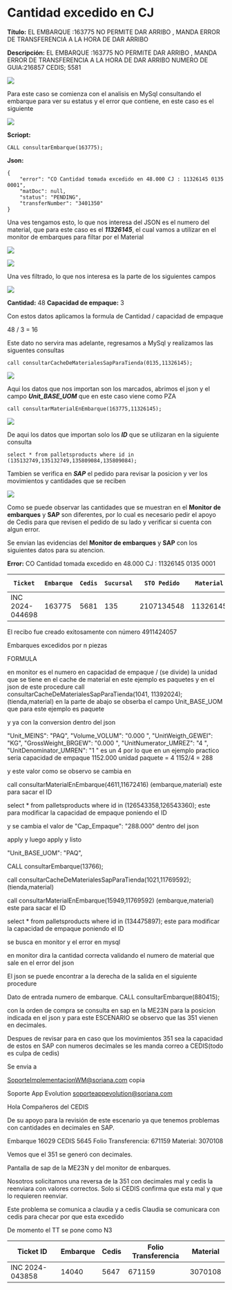 # Cantidad excedido en CJ

**Título:**
EL EMBARQUE :163775 NO PERMITE DAR ARRIBO , MANDA ERROR DE TRANSFERENCIA A LA HORA DE DAR ARRIBO

**Descripción:**
EL EMBARQUE :163775 NO PERMITE DAR ARRIBO , MANDA ERROR DE  TRANSFERENCIA A LA HORA DE DAR ARRIBO
NUMERO DE GUIA:216857
CEDIS; 5581

![](./img/capacidadEmbarque.png)

Para este caso se comienza con el analisis en MySql consultando el embarque para ver su estatus y el error que contiene, en este caso es el siguiente 

![](./img/capacidadEmbarque2.png)

**Scriopt:**

    CALL consultarEmbarque(163775);

**Json:**

    {
        "error": "CO Cantidad tomada excedido en 48.000 CJ : 11326145 0135 0001",
        "matDoc": null,
        "status": "PENDING",
        "transferNumber": "3401350"
    }


Una ves tengamos esto, lo que nos interesa del JSON es el numero del material, que para este caso es el ***11326145***, el cual vamos a utilizar en el monitor de embarques para filtar por el Material

![](./img/capacidadEmbarque3.png)


![](./img/capacidadEmbarque4.png)

Una ves filtrado, lo que nos interesa es la parte de los siguientes campos

![](./img/capacidadEmbarque5.png)

**Cantidad:** 48
**Capacidad de empaque:** 3

Con estos datos aplicamos la formula de Cantidad / capacidad de empaque

48 / 3 = 16

Este dato no servira mas adelante, regresamos a MySql y realizamos las siguentes consultas

    call consultarCacheDeMaterialesSapParaTienda(0135,11326145);
  
![](./img/capacidadEmbarque6.png)  

Aqui los datos que nos importan son los marcados, abrimos el json y el campo ***Unit_BASE_UOM*** que en este caso viene como PZA

    call consultarMaterialEnEmbarque(163775,11326145); 

![](./img/capacidadEmbarque8.png) 

De aqui los datos que importan solo los ***ID*** que se utilizaran en la siguiente consulta

    select * from palletsproducts where id in (135132749,135132749,135809084,135809084);

Tambien se verifica en ***SAP*** el pedido para revisar la posicion y ver los movimientos y cantidades que se reciben

![](./img/capacidadEmbarque9.png)

Como se puede observar las cantidades que se muestran en el **Monitor de embarques** y **SAP** son diferentes, por lo cual es necesario pedir el apoyo de Cedis para que revisen el pedido de su lado y verificar si cuenta con algun error.

Se envian las evidencias del **Monitor de embarques** y **SAP** con los siguientes datos para su atencion.

**Error:** CO Cantidad tomada excedido en 48.000 CJ : 11326145 0135 0001

| `Ticket`        | `Embarque` | `Cedis` | `Sucursal` | `STO Pedido` | `Material` | `Transferencia` | `Folio Gía` | `Folio transferencia` |
|-----------------|------------|---------|----------|--------------|--------------|-----------------|-------------|-----------------------|
| INC 2024-044698 | 163775      | 5681    | 135     | 2107134548   | 11326145     | 3401350         | 216857      | 3401350               |

El recibo fue creado exitosamente con número 4911424057


















Embarques excedidos por n piezas
 
FORMULA
 
en monitor es el numero en capacidad de empaque / (se divide) la unidad que se tiene en el cache de material en este ejemplo es  paquetes y en
el json de este procedure
call consultarCacheDeMaterialesSapParaTienda(1041, 11392024);  (tienda,material)
en la parte de abajo se obserba el campo Unit_BASE_UOM que para este ejemplo es paquete
 
y ya con la conversion dentro del json
 
"Unit_MEINS": "PAQ",
                "Volume_VOLUM": "0.000 ",
                "UnitWeigth_GEWEI": "KG",
                "GrossWeight_BRGEW": "0.000 ",
                "UnitNumerator_UMREZ": "4 ",
                "UnitDenominator_UMREN": "1 "
es un 4 por lo que en un ejemplo practico seria 
capacidad de empaque 1152.000
unidad paquete = 4
1152/4 = 288
 
y este valor como se observo se cambia en
 
call consultarMaterialEnEmbarque(4611,11672416)   (embarque,material)    este para sacar el ID   
 
select * from palletsproducts where id in (126543358,126543360);       este para modificar la capacidad de empaque poniendo el ID  
 
y se cambia el valor de "Cap_Empaque": "288.000" dentro del json
 
apply y luego apply y listo
 
 
"Unit_BASE_UOM": "PAQ",
 
CALL consultarEmbarque(13766);
 
call consultarCacheDeMaterialesSapParaTienda(1021,11769592);  (tienda,material)
 
call consultarMaterialEnEmbarque(15949,11769592)   (embarque,material)    este para sacar el ID   
 
select * from palletsproducts where id in (134475897);       este para modificar la capacidad de empaque poniendo el ID  






se busca en monitor y el error en mysql
 
en monitor dira la cantidad correcta validando el numero de material que sale en el error del json
 
El json se puede encontrar a la derecha de la salida en el siguiente procedure
 
Dato de entrada numero de embarque.
CALL consultarEmbarque(880415);
 
con la orden de compra se consulta en sap en la ME23N  para la posicion indicada en el json y para este ESCENARIO se observo que las 351 vienen en decimales.
 
Despues de revisar para en caso que los movimientos 351 sea la capacidad de estos en SAP con numeros decimales se les manda correo a CEDIS(todo es culpa de cedis)
 
Se envia a
 
SoporteImplementacionWM@soriana.com
copia
 
Soporte App Evolution <soporteappevolution@soriana.com>



 
Hola Compañeros del CEDIS
 
De su apoyo para la revisión de este escenario ya que tenemos problemas con cantidades en decimales en SAP.
 
Embarque 16029
CEDIS 5645
Folio Transferencia:  671159
Material: 3070108
 
Vemos que el 351 se generó con decimales.
 
Pantalla de sap de la ME23N y del monitor de enbarques.
 
Nosotros solicitamos una reversa de la 351 con decimales mal y cedis la reenviara con valores correctos.
Solo si CEDIS confirma que esta mal y que lo requieren reenviar.
 
 
Este problema se comunica a claudia y a cedis
Claudia se comunicara con cedis para checar por que esta excedido
 
De momento el TT se pone como N3

| Ticket ID      | Embarque | Cedis | Folio Transferencia | Material |
|----------------|----------|-------|---------------------|----------|
|INC 2024-043858 | 14040    | 5647  | 671159              | 3070108  |


